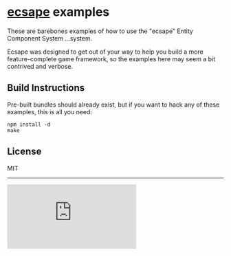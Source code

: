 # [ecsape](http://github.com/gitsubio/ecsape) examples

These are barebones examples of how to use the "ecsape" Entity Component System ...system.

Ecsape was designed to get out of your way to help you build a more feature-complete
game framework, so the examples here may seem a bit contrived and verbose.

## Build Instructions

Pre-built bundles should already exist, but if you want to hack any of these examples, this is all you need:

```shell
npm install -d
make
```

## License

MIT

----

[![Analytics](https://ga-beacon.appspot.com/UA-33247419-2/ecsape-examples/README.md)](https://github.com/igrigorik/ga-beacon)
